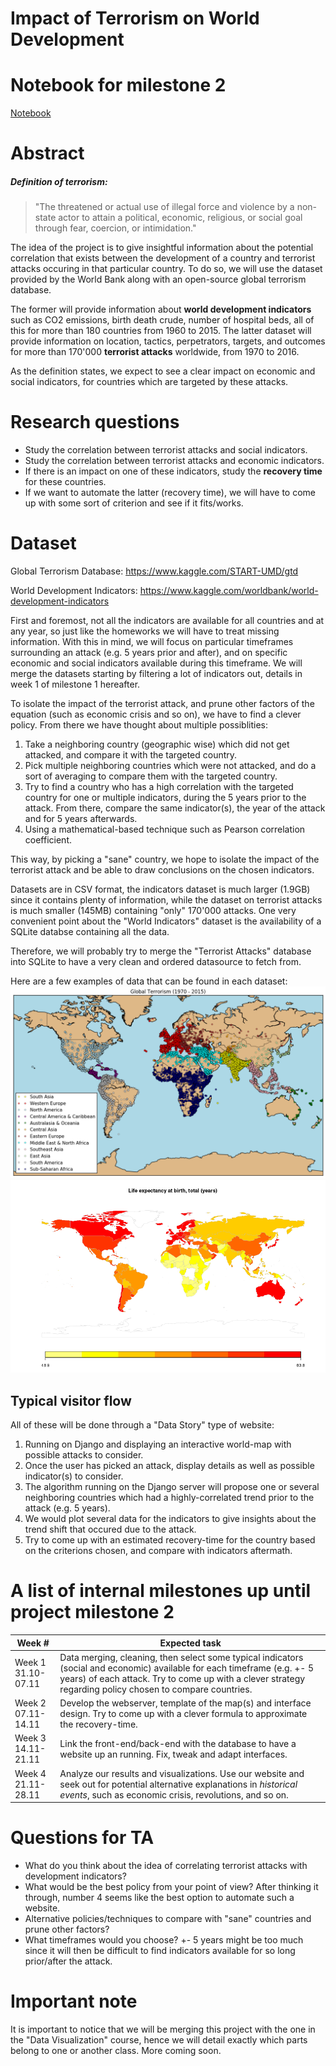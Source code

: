 # Impact of Terrorism on World Development

# Notebook for milestone 2
[Notebook](https://github.com/Timonzimm/CS-401/blob/master/project/report/report.ipynb)

# Abstract
##### Definition of terrorism:
>"The threatened or actual use of illegal force and violence by a non-state actor to attain a political, economic, religious, or social goal through fear, coercion, or intimidation."

The idea of the project is to give insightful information about the potential correlation that exists between the development of a country and terrorist attacks occuring in that particular country. To do so, we will use the dataset provided by the World Bank along with an open-source global terrorism database.

The former will provide information about **world development indicators** such as CO2 emissions, birth death crude, number of hospital beds, all of this for more than 180 countries from 1960 to 2015. The latter dataset will provide information on location, tactics, perpetrators, targets, and outcomes for more than 170'000 **terrorist attacks** worldwide, from 1970 to 2016.

As the definition states, we expect to see a clear impact on economic and social indicators, for countries which are targeted by these attacks.

# Research questions
- Study the correlation between terrorist attacks and social indicators.
- Study the correlation between terrorist attacks and economic indicators.
- If there is an impact on one of these indicators, study the **recovery time** for these countries.
- If we want to automate the latter (recovery time), we will have to come up with some sort of criterion and see if it fits/works.

# Dataset
Global Terrorism Database: https://www.kaggle.com/START-UMD/gtd

World Development Indicators: https://www.kaggle.com/worldbank/world-development-indicators


First and foremost, not all the indicators are available for all countries and at any year, so just like the homeworks we will have to treat missing information. With this in mind, we will focus on particular timeframes surrounding an attack (e.g. 5 years prior and after), and on specific economic and social indicators available during this timeframe. We will merge the datasets starting by filtering a lot of indicators out, details in week 1 of milestone 1 hereafter.

To isolate the impact of the terrorist attack, and prune other factors of the equation (such as economic crisis and so on), we have to find a clever policy. From there we have thought about multiple possiblities:
1. Take a neighboring country (geographic wise) which did not get attacked, and compare it with the targeted country.
2. Pick multiple neighboring countries which were not attacked, and do a sort of averaging to compare them with the targeted country.
3. Try to find a country who has a high correlation with the targeted country for one or multiple indicators, during the 5 years prior to the attack. From there, compare the same indicator(s), the year of the attack and for 5 years afterwards.
4. Using a mathematical-based technique such as Pearson correlation coefficient.

This way, by picking a "sane" country, we hope to isolate the impact of the terrorist attack and be able to draw conclusions on the chosen indicators.

Datasets are in CSV format, the indicators dataset is much larger (1.9GB) since it contains plenty of information, while the dataset on terrorist attacks is much smaller (145MB) containing "only" 170'000 attacks. One very convenient point about the "World Indicators" dataset is the availability of a SQLite databse containing all the data.

Therefore, we will probably try to merge the "Terrorist Attacks" database into SQLite to have a very clean and ordered datasource to fetch from.

Here are a few examples of data that can be found in each dataset:
![Terrorism map](terrorism_map.png)
![Life expectancy map](life_expectancy_map.png)

## Typical visitor flow
All of these will be done through a "Data Story" type of website:
1. Running on Django and displaying an interactive world-map with possible attacks to consider.
2. Once the user has picked an attack, display details as well as possible indicator(s) to consider.
3. The algorithm running on the Django server will propose one or several neighboring countries which had a highly-correlated trend prior to the attack (e.g. 5 years).
4. We would plot several data for the indicators to give insights about the trend shift that occured due to the attack.
5. Try to come up with an estimated recovery-time for the country based on the criterions chosen, and compare with indicators aftermath.

# A list of internal milestones up until project milestone 2
|Week #|Expected task|
|---|---|
|Week 1<br>31.10-07.11|Data merging, cleaning, then select some typical indicators (social and economic) available for each timeframe (e.g. +- 5 years) of each attack. Try to come up with a clever strategy regarding policy chosen to compare countries.|
|Week 2<br>07.11-14.11|Develop the webserver, template of the map(s) and interface design. Try to come up with a clever formula to approximate the recovery-time.|
|Week 3<br>14.11-21.11|Link the front-end/back-end with the database to have a website up an running. Fix, tweak and adapt interfaces.|
|Week 4<br>21.11-28.11|Analyze our results and visualizations. Use our website and seek out for potential alternative explanations in *historical events*, such as economic crisis, revolutions, and so on.|

# Questions for TA
- What do you think about the idea of correlating terrorist attacks with development indicators?
- What would be the best policy from your point of view? After thinking it through, number 4 seems like the best option to automate such a website.
- Alternative policies/techniques to compare with "sane" countries and prune other factors?
- What timeframes would you choose? +- 5 years might be too much since it will then be difficult to find indicators available for so long prior/after the attack.

# Important note
It is important to notice that we will be merging this project with the one in the "Data Visualization" course, hence we will detail exactly which parts belong to one or another class. More coming soon.

